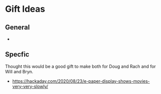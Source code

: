 # Gift Ideas

## General
- 

## Specfic
Thought this would be a good gift to make both for Doug and Rach and for Will and Bryn.
 - https://hackaday.com/2020/08/23/e-paper-display-shows-movies-very-very-slowly/
